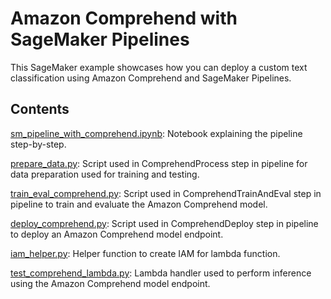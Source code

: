 # Amazon Comprehend with SageMaker Pipelines

This SageMaker example showcases how you can deploy a custom text classification using Amazon Comprehend and SageMaker Pipelines.

## Contents

[sm_pipeline_with_comprehend.ipynb](sm_pipeline_with_comprehend.ipynb): Notebook explaining the pipeline step-by-step.

[prepare_data.py](prepare_data.py): Script used in ComprehendProcess step in pipeline for data preparation used for training and testing.

[train_eval_comprehend.py](train_eval_comprehend.py): Script used in ComprehendTrainAndEval step in pipeline to train and evaluate the Amazon Comprehend model.

[deploy_comprehend.py](deploy_comprehend.py): Script used in ComprehendDeploy step in pipeline to deploy an Amazon Comprehend model endpoint.

[iam_helper.py](iam_helper.py): Helper function to create IAM for lambda function.

[test_comprehend_lambda.py](test_comprehend_lambda.py): Lambda handler used to perform inference using the Amazon Comprehend model endpoint.
